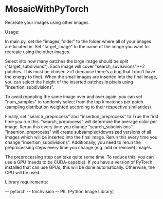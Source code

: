 # MosaicWithPyTorch
Recreate your images using other images.

Usage:

In main.py, set the "images_folder" to the folder where all of your images are located in. 
Set "target_image" to the name of the image you want to recreate using the other images.

Select into how many patches the large image should be split ("target_subdivions").
Each image will cover "search_suvisivions"**2 patches. This must be chosen >=1 (because there's a bug that I don't have the energy to find).
When the small images are inserted into the final image, you can select the height of the inserted patches in pixels using "insertion_subdivisions".

To avoid repeating the same image over and over again, you can set "num_samples" to randomly select from the top k matches per patch. (sampling distribution weighted according to their respective similarities)

Finally, set "search_preprocess" and "insertion_preprocess" to True the first time you run this. 
"search_preprocess" will determine the average color per image. Rerun this every time you change "search_subdivisions".
"insertion_preprocess" will create subsampled/downsized versions of all images which will be inserted into the final image. Rerun this every time you change "insertion_subdivisions".
Additionally, you need to rerun the preprocessing steps every time you change (e.g. add or remove) images.

The preprocessing step can take quite some time. To reduce this, you can use a GPU (needs to be CUDA-capable). 
If you have a version of PyTorch installed that can use GPUs, this will be done automatically. Otherwise, the CPU will be used.

Library requirements:

-- pytorch
-- torchvision
-- PIL (Python Image Library)
